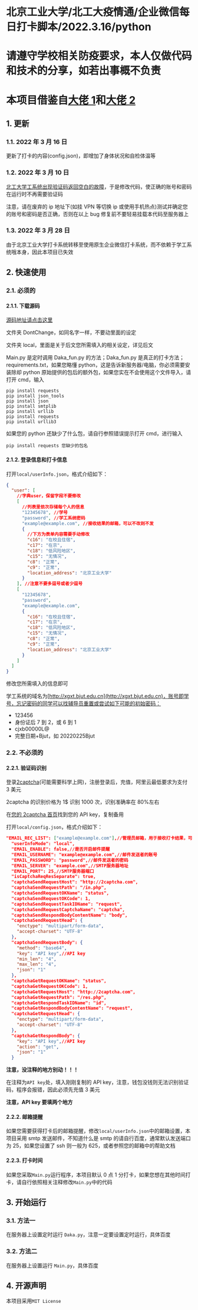 # 北京工业大学/北工大疫情通/企业微信每日打卡脚本/2022.3.16/python

# 请遵守学校相关防疫要求，本人仅做代码和技术的分享，如若出事概不负责

# **本项目借鉴自[大佬 1](https://github.com/HTY-DBY/BJUT-Auto-Daka)和[大佬 2](https://github.com/tsosunchia/bjut_autosignin/)**

## 1. 更新

### 1.1. 2022 年 3 月 16 日

更新了打卡的内容(config.json)，即增加了身体状况和自检体温等

### 1.2. 2022 年 3 月 10 日

[北工大学工系统出现验证码返回空白的故障](https://hty.ink/1802/ "北工大学工系统出现验证码返回空白的故障")，于是修改代码，使正确的账号和密码在运行时不再需要验证码

注意，请在废弃的 ip 地址下(如挂 VPN 等切换 ip 或使用手机热点)测试并确定您的账号和密码是否正确，否则在以上 bug 修复前不要轻易挂载本代码至服务器上

### 1.3. 2022 年 3 月 28 日

由于北京工业大学打卡系统转移至使用原生企业微信打卡系统，而不依赖于学工系统哦本身，因此本项目已失效

## 2. 快速使用

### 2.1. 必须的

#### 2.1.1. 下载源码

[源码地址请点击这里](https://github.com/HTY-DBY/BJUT-Auto-Daka "源码地址请点击这里")

文件夹 DontChange，如同名字一样，不要动里面的设定

文件夹 local，里面是关于后文您所需填入的相关设定，详见后文

Main.py 是定时调用 Daka_fun.py 的方法；Daka_fun.py 是真正的打卡方法；requirements.txt，如果您略懂 python，这是告诉新服务器/电脑，你必须需要安装除却 python 原始提供的包后的额外包，如果您实在不会使用这个文件导入，请打开 cmd，输入

```
pip install requests
pip install json_tools
pip install json
pip install smtplib
pip install urllib
pip install requests
pip install urllib3
```

如果您的 python 还缺少了什么包，请自行参照错误提示打开 cmd，进行输入

```
pip install requests 您缺少的包名
```

#### 2.1.2. 登录信息和打卡信息

打开`local/userInfo.json`，格式介绍如下：

```json
{
  "user": [
    //字典user，保留字段不要修改
    [
      //列表里依次存储每个人的信息
      "12345678", //学号
      "password", //学工系统密码
      "example@example.com", //接收结果的邮箱，可以不改则不发
      {
        //下方为表单内容需要手动修改
        "c16": "在校且住宿",
        "c17": "在京",
        "c18": "低风险地区",
        "c15": "无情况",
        "c8": "正常",
        "c9": "正常",
        "location_address": "北京工业大学"
      }
    ], //注意不要多逗号或者少逗号
    [
      "12345678",
      "password",
      "example@example.com",
      {
        "c16": "在校且住宿",
        "c17": "在京",
        "c18": "低风险地区",
        "c15": "无情况",
        "c8": "正常",
        "c9": "正常",
        "location_address": "北京工业大学"
      }
    ]
  ]
}
```

修改您所需填入的信息即可

学工系统的域名为[http://xgxt.bjut.edu.cn](http://xgxt.bjut.edu.cn)，账号即学号，忘记密码的同学可以找辅导员重置或尝试如下可能的初始密码：

- 123456
- 身份证后 7 到 2，或 6 到 1
- cjxb00000L@
- 完整日期+Bjut，如 20220225Bjut

### 2.2. 不必须的

#### 2.2.1. 验证码识别

登录[2captcha](https://2captcha.com/)(可能需要科学上网)，注册登录后，充值，阿里云最低要求为支付 3 美元

2captcha 的识别价格为 1$ 识别 1000 次，识别准确率在 80%左右

在[您的 2captcha 首页](https://2captcha.com/enterpage)找到您的 API key，复制备用

打开`local/config.json`，格式介绍如下：

```json
"EMAIL_REC_LIST": ["example@example.com"],//管理员邮箱，用于接收打卡结果，可以不改
  "userInfoMode": "local",
  "EMAIL_ENABLE": false,//是否开启邮件提醒
  "EMAIL_USERNAME": "example@example.com",//邮件发送者的账号
  "EMAIL_PASSWORD": "password",//邮件发送者的密码
  "EMAIL_SERVER": "example.com",//SMTP服务器地址
  "EMAIL_PORT": 25,//SMTP服务器端口
  "isCaptchaReqResSeparate": true,
  "captchaSendRequestHost": "http://2captcha.com",
  "captchaSendRequestPath": "/in.php",
  "captchaSendRequestOKName": "status",
  "captchaSendRequestOKCode": 1,
  "captchaSendRequestTaskIDName": "request",
  "captchaSendRequestCaptchaName": "captcha",
  "captchaSendRespondBodyContentName": "body",
  "captchaSendRequestHead": {
    "enctype": "multipart/form-data",
    "accept-charset": "UTF-8"
  },
  "captchaSendRequestBody": {
    "method": "base64",
    "key": "API key",//API key
    "min_len": "4",
    "max_len": "4",
    "json": "1"
  },
  "captchaGetRequestOKName": "status",
  "captchaGetRequestOKCode": 1,
  "captchaGetRequestHost": "http://2captcha.com",
  "captchaGetRequestPath": "/res.php",
  "captchaGetRespondTaskIDName": "id",
  "captchaGetRespondBodyContentName": "request",
  "captchaGetRequestHead": {
    "enctype": "multipart/form-data",
    "accept-charset": "UTF-8"
  },
  "captchaGetRespondBody": {
    "key": "API key",//API key
    "action": "get",
    "json": "1"
  }
```

**注意，没注释的地方别动！！！**

在注释为`API key`处，填入刚刚复制的 API key，注意，钱包没钱则无法识别验证码，程序会报错，因此必须先充值 3 美元

**注意，API key 要填两个地方**

#### 2.2.2. 邮箱提醒

如果您需要获得打卡后的邮箱提醒，修改`local/userInfo.json`中的邮箱设置，本项目采用 smtp 发送邮件，不知道什么是 smtp 的请自行百度，通常默认发送端口为 25，如果您设置了 ssh 则一般为 625，或者参照您的邮箱中的帮助文档

#### 2.2.3. 打卡时间

如果您采取`Main.py`运行程序，本项目默认 0 点 1 分打卡，如果您想在其他时间打卡，请自行依照相关注释修改`Main.py`中的代码

## 3. 开始运行

### 3.1. 方法一

在服务器上设置定时运行 `Daka.py`，注意一定要设置定时运行，具体百度

### 3.2. 方法二

在服务器上设置运行 `Main.py`，具体百度

## 4. 开源声明

本项目采用`MIT License`
